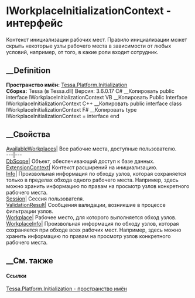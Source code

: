 # IWorkplaceInitializationContext - интерфейс
Контекст инициализации рабочих мест. Правило инициализации может скрыть
некоторые узлы рабочего места в зависимости от любых условий, например, от
того, в какие роли входит сотрудник.
## __Definition
 **Пространство имён:**
[Tessa.Platform.Initialization](N_Tessa_Platform_Initialization.htm)  
 **Сборка:** Tessa (в Tessa.dll) Версия: 3.6.0.17
C# __Копировать
     public interface IWorkplaceInitializationContext
VB __Копировать
     Public Interface IWorkplaceInitializationContext
C++ __Копировать
     public interface class IWorkplaceInitializationContext
F# __Копировать
     type IWorkplaceInitializationContext = interface end
##  __Свойства
[AvailableWorkplaces](P_Tessa_Platform_Initialization_IWorkplaceInitializationContext_AvailableWorkplaces.htm)|
Все рабочие места, доступные пользователю.  
---|---  
[DbScope](P_Tessa_Platform_Initialization_IWorkplaceInitializationContext_DbScope.htm)|
Объект, обеспечивающий доступ к базе данных.  
[ExtensionContext](P_Tessa_Platform_Initialization_IWorkplaceInitializationContext_ExtensionContext.htm)|
Контекст расширений на инициализацию.  
[Info](P_Tessa_Platform_Initialization_IWorkplaceInitializationContext_Info.htm)|
Произвольная информация по обходу узлов, которая сохраняется только в пределах
обхода одного рабочего места. Например, здесь можно хранить информацию по
правам на просмотр узлов конкретного рабочего места.  
[Session](P_Tessa_Platform_Initialization_IWorkplaceInitializationContext_Session.htm)|
Сессия пользователя.  
[ValidationResult](P_Tessa_Platform_Initialization_IWorkplaceInitializationContext_ValidationResult.htm)|
Сообщения валидации, возникшие в процессе фильтрации узлов.  
[Workplace](P_Tessa_Platform_Initialization_IWorkplaceInitializationContext_Workplace.htm)|
Рабочее место, для которого выполняется обход узлов.  
[WorkplaceInfo](P_Tessa_Platform_Initialization_IWorkplaceInitializationContext_WorkplaceInfo.htm)|
Произвольная информация по обходу узлов, которая сохраняется при обходе всех
рабочих мест. Например, здесь можно хранить информацию по правам на просмотр
узлов конкретного рабочего места.  
## __См. также
#### Ссылки
[Tessa.Platform.Initialization - пространство
имён](N_Tessa_Platform_Initialization.htm)
